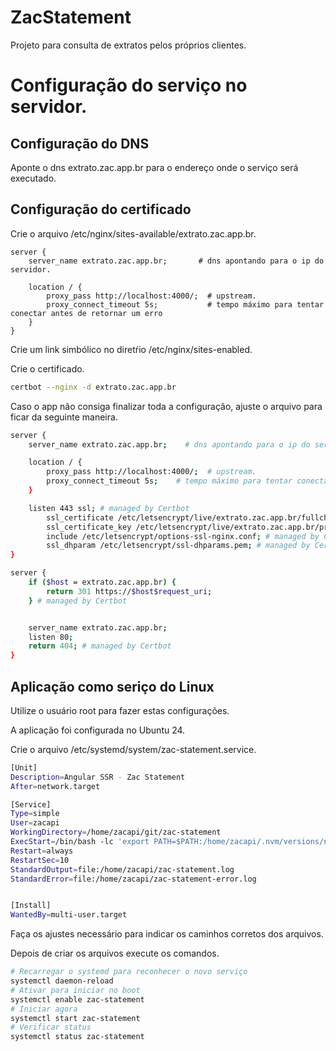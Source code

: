 # ZacStatement

Projeto para consulta de extratos pelos próprios clientes.

# Configuração do serviço no servidor.

## Configuração do DNS

Aponte o dns extrato.zac.app.br para o endereço onde o serviço será executado.

## Configuração do certificado

Crie o arquivo /etc/nginx/sites-available/extrato.zac.app.br.

```shell
server {
	server_name extrato.zac.app.br;       # dns apontando para o ip do servidor.

	location / {
		proxy_pass http://localhost:4000/;  # upstream.
		proxy_connect_timeout 5s;           # tempo máximo para tentar conectar antes de retornar um erro
	}
}
```

Crie um link simbólico no diretŕio /etc/nginx/sites-enabled.

Crie o certificado.

```sh
certbot --nginx -d extrato.zac.app.br
```

Caso o app não consiga finalizar toda a configuração, ajuste o arquivo para ficar da seguinte maneira.

```sh
server {
	server_name extrato.zac.app.br;    # dns apontando para o ip do servidor.

	location / {
		proxy_pass http://localhost:4000/;  # upstream.
		proxy_connect_timeout 5s;    # tempo máximo para tentar conectar antes de retornar um erro
	}

	listen 443 ssl; # managed by Certbot
        ssl_certificate /etc/letsencrypt/live/extrato.zac.app.br/fullchain.pem; # managed by Certbot
        ssl_certificate_key /etc/letsencrypt/live/extrato.zac.app.br/privkey.pem; # managed by Certbot
        include /etc/letsencrypt/options-ssl-nginx.conf; # managed by Certbot
        ssl_dhparam /etc/letsencrypt/ssl-dhparams.pem; # managed by Certbot
}

server {
    if ($host = extrato.zac.app.br) {
        return 301 https://$host$request_uri;
    } # managed by Certbot


    server_name extrato.zac.app.br;
    listen 80;
    return 404; # managed by Certbot
}
```

## Aplicação como seriço do Linux

Utilize o usuário root para fazer estas configurações.

A aplicação foi configurada no Ubuntu 24.

Crie o arquivo /etc/systemd/system/zac-statement.service.

```sh
[Unit]
Description=Angular SSR - Zac Statement
After=network.target

[Service]
Type=simple
User=zacapi
WorkingDirectory=/home/zacapi/git/zac-statement
ExecStart=/bin/bash -lc 'export PATH=$PATH:/home/zacapi/.nvm/versions/node/v22.18.0/bin && cd /home/zacapi/git/zac-statement && yarn serve:ssr:zac-statement'
Restart=always
RestartSec=10
StandardOutput=file:/home/zacapi/zac-statement.log
StandardError=file:/home/zacapi/zac-statement-error.log


[Install]
WantedBy=multi-user.target
```

Faça os ajustes necessário para indicar os caminhos corretos dos arquivos.

Depois de criar os arquivos execute os comandos.

```sh
# Recarregar o systemd para reconhecer o novo serviço
systemctl daemon-reload
# Ativar para iniciar no boot
systemctl enable zac-statement
# Iniciar agora
systemctl start zac-statement
# Verificar status
systemctl status zac-statement
```
